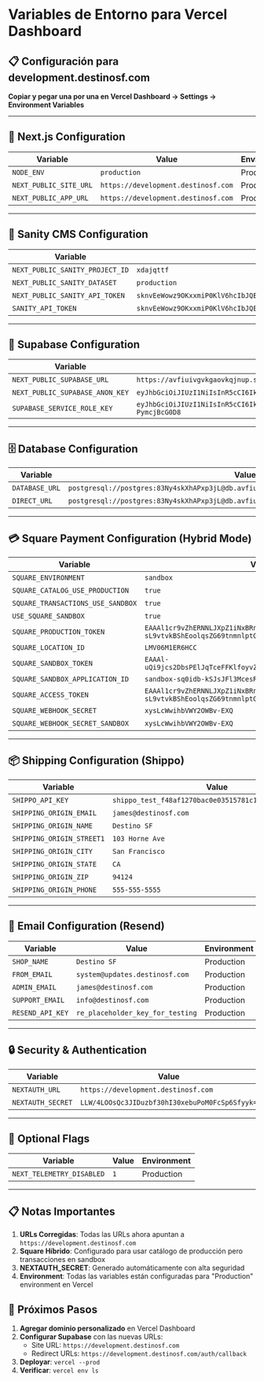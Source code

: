 # Variables de Entorno para Vercel Dashboard

## 📋 Configuración para development.destinosf.com

**Copiar y pegar una por una en Vercel Dashboard → Settings → Environment Variables**

---

## 🔧 Next.js Configuration

| Variable               | Value                               | Environment |
| ---------------------- | ----------------------------------- | ----------- |
| `NODE_ENV`             | `production`                        | Production  |
| `NEXT_PUBLIC_SITE_URL` | `https://development.destinosf.com` | Production  |
| `NEXT_PUBLIC_APP_URL`  | `https://development.destinosf.com` | Production  |

---

## 🎨 Sanity CMS Configuration

| Variable                        | Value                                                                                                                                                                                  | Environment |
| ------------------------------- | -------------------------------------------------------------------------------------------------------------------------------------------------------------------------------------- | ----------- |
| `NEXT_PUBLIC_SANITY_PROJECT_ID` | `xdajqttf`                                                                                                                                                                             | Production  |
| `NEXT_PUBLIC_SANITY_DATASET`    | `production`                                                                                                                                                                           | Production  |
| `NEXT_PUBLIC_SANITY_API_TOKEN`  | `sknvEeWowz9OKxxmiP0KlV6hcIbJQEYKPGvYIhygUXVQQgMusKBumaSx8HdR6Bl3rnAY87I418e56InlohRuarRhapaGQ1kePtaB280jlhoSElAD5BAOgwEZC61d9XY2PtW5aHQSDcWy4deRxaf4BTgtLs0r4GUTRcQwgtos7vrgwgMUOhhu` | Production  |
| `SANITY_API_TOKEN`              | `sknvEeWowz9OKxxmiP0KlV6hcIbJQEYKPGvYIhygUXVQQgMusKBumaSx8HdR6Bl3rnAY87I418e56InlohRuarRhapaGQ1kePtaB280jlhoSElAD5BAOgwEZC61d9XY2PtW5aHQSDcWy4deRxaf4BTgtLs0r4GUTRcQwgtos7vrgwgMUOhhu` | Production  |

---

## 🏪 Supabase Configuration

| Variable                        | Value                                                                                                                                                                                                                         | Environment |
| ------------------------------- | ----------------------------------------------------------------------------------------------------------------------------------------------------------------------------------------------------------------------------- | ----------- |
| `NEXT_PUBLIC_SUPABASE_URL`      | `https://avfiuivgvkgaovkqjnup.supabase.co`                                                                                                                                                                                    | Production  |
| `NEXT_PUBLIC_SUPABASE_ANON_KEY` | `eyJhbGciOiJIUzI1NiIsInR5cCI6IkpXVCJ9.eyJpc3MiOiJzdXBhYmFzZSIsInJlZiI6ImF2Zml1aXZndmtnYW92a3FqbnVwIiwicm9sZSI6ImFub24iLCJpYXQiOjE3NDQ5MDcxNTUsImV4cCI6MjA2MDQ4MzE1NX0.-EOnFNeNUhbHq5aPjD6n9ND1_DfGAia6r2B8BQik_XU`            | Production  |
| `SUPABASE_SERVICE_ROLE_KEY`     | `eyJhbGciOiJIUzI1NiIsInR5cCI6IkpXVCJ9.eyJpc3MiOiJzdXBhYmFzZSIsInJlZiI6ImF2Zml1aXZndmtnYW92a3FqbnVwIiwicm9sZSI6InNlcnZpY2Vfcm9sZSIsImlhdCI6MTc0NDkwNzE1NSwiZXhwIjoyMDYwNDgzMTU1fQ.OIpMWAL3cNInEbaKDURbjvaD83JwHPV-PymcjBcG0D8` | Production  |

---

## 🗄️ Database Configuration

| Variable       | Value                                                                                      | Environment |
| -------------- | ------------------------------------------------------------------------------------------ | ----------- |
| `DATABASE_URL` | `postgresql://postgres:83Ny4skXhAPxp3jL@db.avfiuivgvkgaovkqjnup.supabase.co:5432/postgres` | Production  |
| `DIRECT_URL`   | `postgresql://postgres:83Ny4skXhAPxp3jL@db.avfiuivgvkgaovkqjnup.supabase.co:5432/postgres` | Production  |

---

## 💳 Square Payment Configuration (Hybrid Mode)

| Variable                          | Value                                                              | Environment |
| --------------------------------- | ------------------------------------------------------------------ | ----------- |
| `SQUARE_ENVIRONMENT`              | `sandbox`                                                          | Production  |
| `SQUARE_CATALOG_USE_PRODUCTION`   | `true`                                                             | Production  |
| `SQUARE_TRANSACTIONS_USE_SANDBOX` | `true`                                                             | Production  |
| `USE_SQUARE_SANDBOX`              | `true`                                                             | Production  |
| `SQUARE_PRODUCTION_TOKEN`         | `EAAAl1cr9vZhERNNLJXpZ1iNxBRnW-sL9vtvkBShEoolqsZG69tnmnlptGhl4BXj` | Production  |
| `SQUARE_LOCATION_ID`              | `LMV06M1ER6HCC`                                                    | Production  |
| `SQUARE_SANDBOX_TOKEN`            | `EAAAl-uQi9jcs2DbsPElJqTceFFKlfoyvZWsQbyMMHqhlnmX7dJzk9_UfMAs8rZW` | Production  |
| `SQUARE_SANDBOX_APPLICATION_ID`   | `sandbox-sq0idb-kSJsJFl3McesRc_oqx-pHQ`                            | Production  |
| `SQUARE_ACCESS_TOKEN`             | `EAAAl1cr9vZhERNNLJXpZ1iNxBRnW-sL9vtvkBShEoolqsZG69tnmnlptGhl4BXj` | Production  |
| `SQUARE_WEBHOOK_SECRET`           | `xysLcWwihbVWY2OWBv-EXQ`                                           | Production  |
| `SQUARE_WEBHOOK_SECRET_SANDBOX`   | `xysLcWwihbVWY2OWBv-EXQ`                                           | Production  |

---

## 📦 Shipping Configuration (Shippo)

| Variable                  | Value                                                  | Environment |
| ------------------------- | ------------------------------------------------------ | ----------- |
| `SHIPPO_API_KEY`          | `shippo_test_f48af1270bac0e03515781c1b20e301454dc95bc` | Production  |
| `SHIPPING_ORIGIN_EMAIL`   | `james@destinosf.com`                                  | Production  |
| `SHIPPING_ORIGIN_NAME`    | `Destino SF`                                           | Production  |
| `SHIPPING_ORIGIN_STREET1` | `103 Horne Ave`                                        | Production  |
| `SHIPPING_ORIGIN_CITY`    | `San Francisco`                                        | Production  |
| `SHIPPING_ORIGIN_STATE`   | `CA`                                                   | Production  |
| `SHIPPING_ORIGIN_ZIP`     | `94124`                                                | Production  |
| `SHIPPING_ORIGIN_PHONE`   | `555-555-5555`                                         | Production  |

---

## 📧 Email Configuration (Resend)

| Variable         | Value                            | Environment |
| ---------------- | -------------------------------- | ----------- |
| `SHOP_NAME`      | `Destino SF`                     | Production  |
| `FROM_EMAIL`     | `system@updates.destinosf.com`   | Production  |
| `ADMIN_EMAIL`    | `james@destinosf.com`            | Production  |
| `SUPPORT_EMAIL`  | `info@destinosf.com`             | Production  |
| `RESEND_API_KEY` | `re_placeholder_key_for_testing` | Production  |

---

## 🔒 Security & Authentication

| Variable          | Value                                          | Environment |
| ----------------- | ---------------------------------------------- | ----------- |
| `NEXTAUTH_URL`    | `https://development.destinosf.com`            | Production  |
| `NEXTAUTH_SECRET` | `LLW/4LOOsQc3JIDuzbf30hI30xebuPoM0FcSp6Sfyyk=` | Production  |

---

## 🔧 Optional Flags

| Variable                  | Value | Environment |
| ------------------------- | ----- | ----------- |
| `NEXT_TELEMETRY_DISABLED` | `1`   | Production  |

---

## 📋 Notas Importantes

1. **URLs Corregidas**: Todas las URLs ahora apuntan a `https://development.destinosf.com`
2. **Square Híbrido**: Configurado para usar catálogo de producción pero transacciones en sandbox
3. **NEXTAUTH_SECRET**: Generado automáticamente con alta seguridad
4. **Environment**: Todas las variables están configuradas para "Production" environment en Vercel

## 🔧 Próximos Pasos

1. **Agregar dominio personalizado** en Vercel Dashboard
2. **Configurar Supabase** con las nuevas URLs:
   - Site URL: `https://development.destinosf.com`
   - Redirect URLs: `https://development.destinosf.com/auth/callback`
3. **Deployar**: `vercel --prod`
4. **Verificar**: `vercel env ls`
